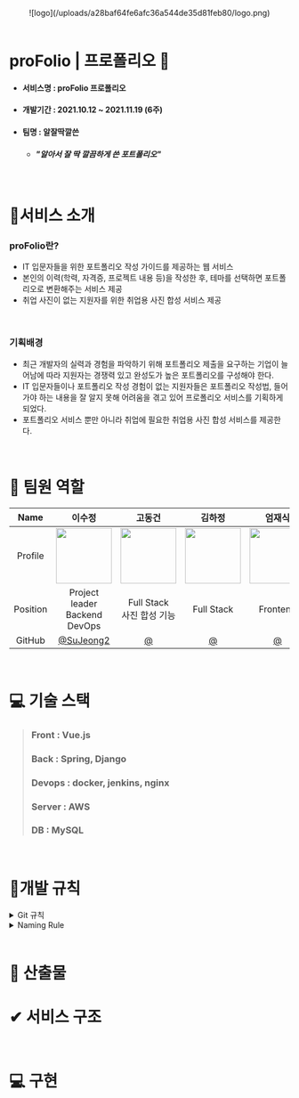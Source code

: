 <p align="center">
  ![logo](/uploads/a28baf64fe6afc36a544de35d81feb80/logo.png)
  <!-- <h3 align="center">IT 입문자들을 위한 포트폴리오 생성 서비스💻</h3> -->
<br/>  
<br/> 
</p>

# proFolio | 프로폴리오 📝

- #### 서비스명 : proFolio 프로폴리오  
- #### 개발기간 : 2021.10.12 ~ 2021.11.19 (6주)  
- #### 팀명 : 알잘딱깔쓴  
  - ##### "알아서 잘 딱 깔끔하게 쓴 포트폴리오"

<br>

# 📌서비스 소개

### proFolio란?

- IT 입문자들을 위한 포트폴리오 작성 가이드를 제공하는 웹 서비스
- 본인의 이력(학력, 자격증, 프로젝트 내용 등)을 작성한 후, 테마를 선택하면 포트폴리오로 변환해주는 서비스 제공
- 취업 사진이 없는 지원자를 위한 취업용 사진 합성 서비스 제공
<br>

### 기획배경

- 최근 개발자의 실력과 경험을 파악하기 위해 포트폴리오 제출을 요구하는 기업이 늘어남에 따라 지원자는 경쟁력 있고 완성도가 높은 포트폴리오를 구성해야 한다.
- IT 입문자들이나 포트폴리오 작성 경험이 없는 지원자들은 포트폴리오 작성법, 들어가야 하는 내용을 잘 알지 못해 어려움을 겪고 있어 프로폴리오 서비스를 기획하게 되었다.
- 포트폴리오 서비스 뿐만 아니라 취업에 필요한 취업용 사진 합성 서비스를 제공한다.

<br>

# 👩 팀원 역할

|   Name   |         이수정         |         고동건         |         김하정         |         엄재식         |         전혜민         |         최정은         |
| :------: | :-------------------: | :-------------------: | :-------------------: | :-------------------: | :-------------------: | :----------------------: |
| Profile  |    <img width="100" src="">   |    <img width="100" src="">   |    <img width="100" src="">   |    <img width="100" src="">   |    <img width="100" src="">   |    <img width="100" src="">   |
| Position | Project leader <br />Backend <br /> DevOps | Full Stack<br />사진 합성 기능 |     Full Stack<br />     |      Frontend<br />      |    Full Stack <br />     |      Frontend<br />      |
|  GitHub  |  [@SuJeong2](https://github.com/SuJeong2)  |    [@](https://github.com/)    | [@](https://github.com/) | [@](https://github.com/) | [@](https://github.com/) | [@](https://github.com/) |

<br>

# 💻 기술 스택

> ### Front : Vue.js
> ### Back : Spring, Django
> ### Devops : docker, jenkins, nginx
> ### Server : AWS
> ### DB : MySQL

<br>

# 📝개발 규칙
<details>
  <summary>Git 규칙</summary>  

  #### ✔ Branch 규칙  
  
  ### `develop -> BE,FE/feat/기능명`  
  #### ex) FE/feat/editor  
  <br>  

  #### ✔ Commit 규칙  
  
  ### `[ FE / BE / DEV ] [Git 컨벤션(대문자)] Commit 메시지`  
  #### ex) [FE] [feat] education API연결  
  <br><br>
</details>
<details>
  <summary>Naming Rule</summary>  

  | 프론트엔드 | 백엔드                                                                                                                                     |
| ---------- | ------------------------------------------------------------------------------------------------------------------------------------------ |
|            | 클래스명 : 첫글자 대문자 + Camel case<br>변수 : 첫글자 소문자 + Camel case<br>함수명 : save, find, update, delete + 엔티티이름(Camel case) |
</details>

<br>

# 📃 산출물

# ✔ 서비스 구조

<br>

# 💻 구현
